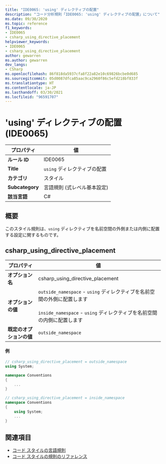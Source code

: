 ```yaml
---
title: "IDE0065: 'using' ディレクティブの配置"
description: "コード分析規則「IDE0065: 'using' ディレクティブの配置」について"
ms.date: 09/30/2020
ms.topic: reference
f1_keywords:
- IDE0065
- csharp_using_directive_placement
helpviewer_keywords:
- IDE0065
- csharp_using_directive_placement
author: gewarren
ms.author: gewarren
dev_langs:
- CSharp
ms.openlocfilehash: 86f818da5937cfa8f22a82e10c69826bcbe0d685
ms.sourcegitcommit: 05d0087dfca85aac9ca2960f86c5efd218bf833f
ms.translationtype: HT
ms.contentlocale: ja-JP
ms.lasthandoff: 03/30/2021
ms.locfileid: "96591707"
---
```

# <a name="using-directive-placement-ide0065"></a>'using' ディレクティブの配置 (IDE0065)

|プロパティ|値|
|-|-|
| **ルール ID** | IDE0065 |
| **Title** | `using` ディレクティブの配置 |
| **カテゴリ** | スタイル |
| **Subcategory** | 言語規則 (式レベル基本設定) |
| **該当言語** | C# |

## <a name="overview"></a>概要

このスタイル規則は、`using` ディレクティブを名前空間の外側または内側に配置する設定に関するものです。

## <a name="csharp_using_directive_placement"></a>csharp_using_directive_placement

|プロパティ|値|
|-|-|
| **オプション名** | csharp_using_directive_placement
| **オプションの値** | `outside_namespace` - `using` ディレクティブを名前空間の外側に配置します<br /><br />`inside_namespace` - `using` ディレクティブを名前空間の内側に配置します |
| **既定のオプションの値** | `outside_namespace` |

#### <a name="example"></a>例

```csharp
// csharp_using_directive_placement = outside_namespace
using System;

namespace Conventions
{
    ...
}

// csharp_using_directive_placement = inside_namespace
namespace Conventions
{
    using System;
    ...
}
```

## <a name="see-also"></a>関連項目

- [コード スタイルの言語規則](language-rules.md)
- [コード スタイルの規則のリファレンス](index.md)
